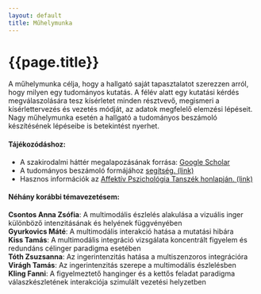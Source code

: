 ```yaml
---
layout: default
title: Műhelymunka
---
```


<h1>
{{page.title}}
</h1>

A műhelymunka célja, hogy a hallgató saját tapasztalatot szerezzen arról, hogy milyen egy tudományos kutatás. A félév alatt egy kutatási kérdés megválaszolására tesz kísérletet minden résztvevő, megismeri a kísérlettervezés és vezetés módját, az adatok megfelelő elemzési lépéseit. Nagy műhelymunka esetén a hallgató a tudományos beszámoló készítésének lépéseibe is betekintést nyerhet.



#### Tájékozódáshoz:

- A szakirodalmi háttér megalapozásának forrása: [Google Scholar](http://www.scholar.google.com/) 
- A tudományos beszámoló formájához [segítség. (link)](http://utsa.edu/trcss/docs/APA%206th%20Edition.pdf) 
- Hasznos információk az [Affektív Pszichológia Tanszék honlapján. (link)](http://www.affektiv.hu/doku.php?id=hasznos_honlapok_es_muhelymunka_koevetelmenyek)

#### Néhány korábbi témavezetésem:

**Csontos Anna Zsófia**: A multimodális észlelés alakulása a vizuális inger különböző intenzitásának és helyének függvényében <br />
**Gyurkovics Máté**: A multimodális interakció hatása a mutatási hibára <br />
**Kiss Tamás**: A multimodális integráció vizsgálata koncentrált figyelem és redundáns célinger paradigma esetében <br />
**Tóth Zsuzsanna**: Az ingerintenzitás hatása a multiszenzoros integrációra <br />
**Virágh Tamás**: Az ingerintenzitás szerepe a multimodális észlelésben <br />
**Kling Fanni**: A figyelmeztető hanginger és a kettős feladat paradigma válaszkészletének interakciója szimulált vezetési helyzetben<br />

